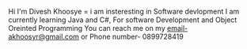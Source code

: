 Hi I'm Divesh Khoosye = i am insteresting in Software devlopment
I am currently learning Java and C#, For software Development and Object Oreinted Programming You can reach me on my email-akhoosyr@gmail.com or Phone number- 0899728419

